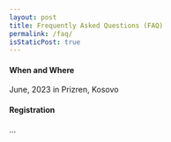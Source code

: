 ```yaml
---
layout: post
title: Frequently Asked Questions (FAQ)
permalink: /faq/
isStaticPost: true
---
```


#### When and Where

June, 2023 in Prizren, Kosovo

#### Registration

...
